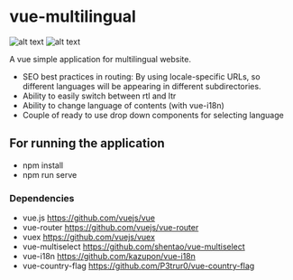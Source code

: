 # vue-multilingual
![alt text](https://raw.githubusercontent.com/aliafsah1988/vue-multilingual/master/src/assets/screencapture-en.png)
![alt text](https://raw.githubusercontent.com/aliafsah1988/vue-multilingual/master/src/assets/screencapture-fa.png)

A vue simple application for multilingual website.
- SEO best practices in routing:
    By using locale-specific URLs, so different languages will be appearing in different subdirectories. 
- Ability to easily switch between rtl and ltr
- Ability to change language of contents (with vue-i18n)
- Couple of ready to use drop down components for selecting language

## For running the application
- npm install
- npm run serve

### Dependencies
- vue.js            https://github.com/vuejs/vue
- vue-router        https://github.com/vuejs/vue-router
- vuex              https://github.com/vuejs/vuex
- vue-multiselect   https://github.com/shentao/vue-multiselect
- vue-i18n          https://github.com/kazupon/vue-i18n
- vue-country-flag  https://github.com/P3trur0/vue-country-flag
